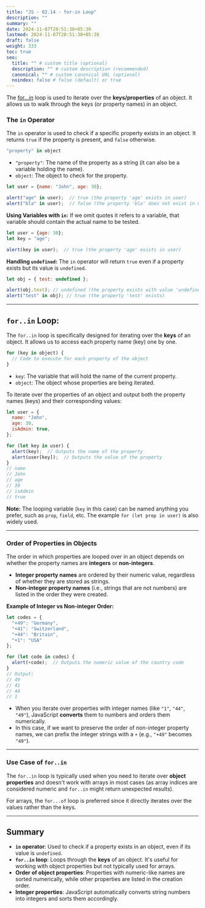 ```yaml
---
title: "JS - 02.14 - for-in Loop"
description: ""
summary: ""
date: 2024-11-07T20:51:38+05:30
lastmod: 2024-11-07T20:51:38+05:30
draft: false
weight: 333
toc: true
seo:
  title: "" # custom title (optional)
  description: "" # custom description (recommended)
  canonical: "" # custom canonical URL (optional)
  noindex: false # false (default) or true
---
```



The [for…in](https://javascript.info/object#forin) loop is used to iterate over the **keys/properties** of an object. It allows us to walk through the keys (or property names) in an object.

### **The `in` Operator**

The `in` operator is used to check if a specific property exists in an object. It returns `true` if the property is present, and `false` otherwise.

```js
"property" in object
```
- `"property"`: The name of the property as a string (it can also be a variable holding the name).
- `object`: The object to check for the property.

```js
let user = {name: "John", age: 30};

alert("age" in user);  // true (the property 'age' exists in user)
alert("bla" in user);  // false (the property 'bla' does not exist in user)
```

**Using Variables with `in`:**
If we omit quotes it refers to a variable, that variable should contain the actual name to be tested.
```js
let user = {age: 30};
let key = "age";

alert(key in user);  // true (the property 'age' exists in user)
```

**Handling `undefined`:**
The `in` operator will return `true` even if a property exists but its value is `undefined`.

```js
let obj = { test: undefined };

alert(obj.test); // undefined (the property exists with value 'undefined')
alert("test" in obj); // true (the property 'test' exists)
```

---

## **`for..in` Loop:**

The `for..in` loop is specifically designed for iterating over the **keys** of an object. It allows us to access each property name (key) one by one.

```js
for (key in object) {
  // Code to execute for each property of the object
}
```
- `key`: The variable that will hold the name of the current property.
- `object`: The object whose properties are being iterated.


To iterate over the properties of an object and output both the property names (keys) and their corresponding values:
```js
let user = {
  name: "John",
  age: 30,
  isAdmin: true,
};

for (let key in user) {
  alert(key);  // Outputs the name of the property
  alert(user[key]);  // Outputs the value of the property
}
// name
// John
// age
// 30
// isAdmin
// true
```

**Note:** The looping variable (`key` in this case) can be named anything you prefer, such as `prop`, `field`, etc. The example `for (let prop in user)` is also widely used.

---

### **Order of Properties in Objects**

The order in which properties are looped over in an object depends on whether the property names are **integers** or **non-integers**.

- **Integer property names** are ordered by their numeric value, regardless of whether they are stored as strings.
- **Non-integer property names** (i.e., strings that are not numbers) are listed in the order they were created.

**Example of Integer vs Non-integer Order:**
```js
let codes = {
  "+49": "Germany",
  "+41": "Switzerland",
  "+44": "Britain",
  "+1": "USA"
};

for (let code in codes) {
  alert(+code);  // Outputs the numeric value of the country code
}
// Output:
// 49
// 41
// 44
// 1
```

- When you iterate over properties with integer names (like `"1"`, `"44"`, `"49"`), JavaScript **converts** them to numbers and orders them numerically.
- In this case, if we want to preserve the order of non-integer property names, we can prefix the integer strings with a `+` (e.g., `"+49"` becomes `"49"`).

---

### **Use Case of `for..in`**

The `for..in` loop is typically used when you need to iterate over **object properties** and doesn't work with arrays in most cases (as array indices are considered numeric and `for..in` might return unexpected results).

For arrays, the `for...of` loop is preferred since it directly iterates over the values rather than the keys.

---

## **Summary**

- **`in` operator**: Used to check if a property exists in an object, even if its value is `undefined`.
- **`for..in` loop**: Loops through the **keys** of an object. It's useful for working with object properties but not typically used for arrays.
- **Order of object properties**: Properties with numeric-like names are sorted numerically, while other properties are listed in the creation order.
- **Integer properties**: JavaScript automatically converts string numbers into integers and sorts them accordingly.

